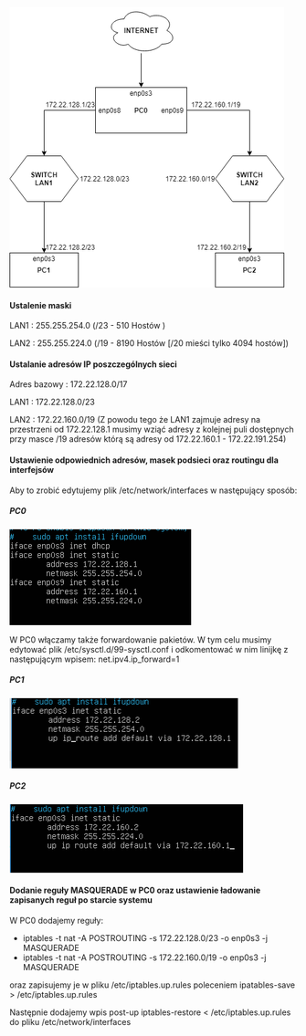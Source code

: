 ![alt text](https://github.com/Novachi/Sieci-Komputerowe/blob/master/zadanie-1/zadanie1.png "Rysunek")

#### Ustalenie maski
LAN1 : 255.255.254.0 (/23 - 510 Hostów )

LAN2 : 255.255.224.0 (/19 - 8190 Hostów [/20 mieści tylko 4094 hostów])

#### Ustalanie adresów IP poszczególnych sieci
Adres bazowy : 172.22.128.0/17

LAN1 : 172.22.128.0/23

LAN2 : 172.22.160.0/19 (Z powodu tego że LAN1 zajmuje adresy na przestrzeni od 172.22.128.1 musimy wziąć adresy z kolejnej puli dostępnych przy masce /19 adresów którą są adresy od 172.22.160.1 - 172.22.191.254)

#### Ustawienie odpowiednich adresów, masek podsieci oraz routingu dla interfejsów
Aby to zrobić edytujemy plik /etc/network/interfaces w następujący sposób:

##### PC0
![alt text](https://github.com/Novachi/Sieci-Komputerowe/blob/master/zadanie-1/ipConfigPC0.PNG "PC0")

W PC0 włączamy także forwardowanie pakietów. W tym celu musimy edytować plik /etc/sysctl.d/99-sysctl.conf i odkomentować w nim linijkę z następującym wpisem: net.ipv4.ip_forward=1

##### PC1
![alt text](https://github.com/Novachi/Sieci-Komputerowe/blob/master/zadanie-1/ipConfigPC1.PNG "PC1")

##### PC2
![alt text](https://github.com/Novachi/Sieci-Komputerowe/blob/master/zadanie-1/ipConfigPC2.PNG "PC2")

#### Dodanie reguły MASQUERADE w PC0 oraz ustawienie ładowanie zapisanych reguł po starcie systemu
W PC0 dodajemy reguły:

* iptables -t nat -A POSTROUTING -s 172.22.128.0/23 -o enp0s3 -j MASQUERADE
* iptables -t nat -A POSTROUTING -s 172.22.160.0/19 -o enp0s3 -j MASQUERADE
 
 oraz zapisujemy je w pliku /etc/iptables.up.rules poleceniem ipatables-save > /etc/iptables.up.rules
 
 Następnie dodajemy wpis post-up iptables-restore < /etc/iptables.up.rules do pliku /etc/network/interfaces
